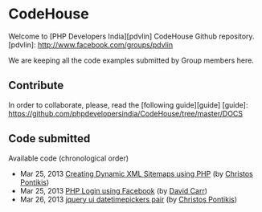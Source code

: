 CodeHouse
=========

Welcome to [PHP Developers India][pdvlin] CodeHouse Github repository.
[pdvlin]: http://www.facebook.com/groups/pdvlin

We are keeping all the code examples submitted by Group members here.

Contribute
----------

In order to collaborate, please, read the [following guide][guide]
[guide]: https://github.com/phpdevelopersindia/CodeHouse/tree/master/DOCS

Code submitted
--------------

Available code (chronological order)

* Mar 25, 2013 [Creating Dynamic XML Sitemaps using PHP][php-sitemaps] (by [Christos Pontikis][pontikis])
* Mar 25, 2013 [PHP Login using Facebook][php-fb-login] (by [David Carr][carr])
* Mar 26, 2013 [jquery ui datetimepickers pair][jdt-pair] (by [Christos Pontikis][pontikis])


[php-sitemaps]: https://github.com/phpdevelopersindia/CodeHouse/tree/master/creating-dynamic-xml-sitemaps-using-php
[jdt-pair]: https://github.com/phpdevelopersindia/CodeHouse/tree/master/jquery-ui-datetimepickers-pair
[pontikis]: http://www.pontikis.net
[php-fb-login]: https://github.com/phpdevelopersindia/CodeHouse/tree/master/facebook
[carr]: http://www.daveismyname.com/
